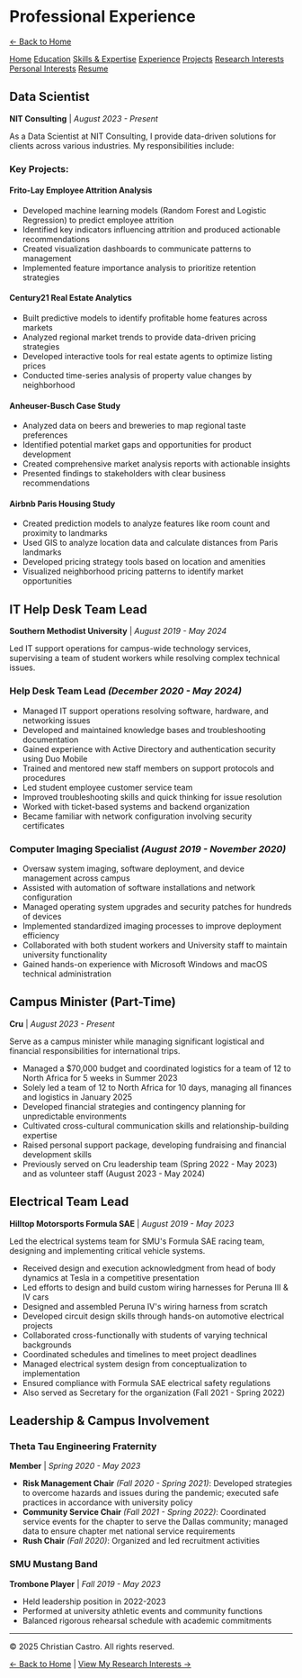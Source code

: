 # Professional Experience

[← Back to Home](https://cdcastr0.github.io)

<div class="navigation-links">
  <a href="https://cdcastr0.github.io/">Home</a>
  <a href="https://cdcastr0.github.io/education">Education</a>
  <a href="https://cdcastr0.github.io/skills">Skills & Expertise</a>
  <a href="https://cdcastr0.github.io/experience">Experience</a>
  <a href="https://cdcastr0.github.io/projects">Projects</a>
  <a href="https://cdcastr0.github.io/research">Research Interests</a>
  <a href="https://cdcastr0.github.io/interests">Personal Interests</a>
  <a href="https://cdcastr0.github.io/resume">Resume</a>
</div>

## Data Scientist
**NIT Consulting** | _August 2023 - Present_

As a Data Scientist at NIT Consulting, I provide data-driven solutions for clients across various industries. My responsibilities include:

### Key Projects:

#### Frito-Lay Employee Attrition Analysis
- Developed machine learning models (Random Forest and Logistic Regression) to predict employee attrition
- Identified key indicators influencing attrition and produced actionable recommendations
- Created visualization dashboards to communicate patterns to management
- Implemented feature importance analysis to prioritize retention strategies

#### Century21 Real Estate Analytics
- Built predictive models to identify profitable home features across markets
- Analyzed regional market trends to provide data-driven pricing strategies
- Developed interactive tools for real estate agents to optimize listing prices
- Conducted time-series analysis of property value changes by neighborhood

#### Anheuser-Busch Case Study
- Analyzed data on beers and breweries to map regional taste preferences
- Identified potential market gaps and opportunities for product development
- Created comprehensive market analysis reports with actionable insights
- Presented findings to stakeholders with clear business recommendations

#### Airbnb Paris Housing Study
- Created prediction models to analyze features like room count and proximity to landmarks
- Used GIS to analyze location data and calculate distances from Paris landmarks
- Developed pricing strategy tools based on location and amenities
- Visualized neighborhood pricing patterns to identify market opportunities

## IT Help Desk Team Lead
**Southern Methodist University** | _August 2019 - May 2024_

Led IT support operations for campus-wide technology services, supervising a team of student workers while resolving complex technical issues.

### Help Desk Team Lead _(December 2020 - May 2024)_
- Managed IT support operations resolving software, hardware, and networking issues
- Developed and maintained knowledge bases and troubleshooting documentation
- Gained experience with Active Directory and authentication security using Duo Mobile
- Trained and mentored new staff members on support protocols and procedures
- Led student employee customer service team
- Improved troubleshooting skills and quick thinking for issue resolution
- Worked with ticket-based systems and backend organization
- Became familiar with network configuration involving security certificates

### Computer Imaging Specialist _(August 2019 - November 2020)_
- Oversaw system imaging, software deployment, and device management across campus
- Assisted with automation of software installations and network configuration
- Managed operating system upgrades and security patches for hundreds of devices
- Implemented standardized imaging processes to improve deployment efficiency
- Collaborated with both student workers and University staff to maintain university functionality
- Gained hands-on experience with Microsoft Windows and macOS technical administration

## Campus Minister (Part-Time)
**Cru** | _August 2023 - Present_

Serve as a campus minister while managing significant logistical and financial responsibilities for international trips.

- Managed a $70,000 budget and coordinated logistics for a team of 12 to North Africa for 5 weeks in Summer 2023
- Solely led a team of 12 to North Africa for 10 days, managing all finances and logistics in January 2025
- Developed financial strategies and contingency planning for unpredictable environments
- Cultivated cross-cultural communication skills and relationship-building expertise
- Raised personal support package, developing fundraising and financial development skills
- Previously served on Cru leadership team (Spring 2022 - May 2023) and as volunteer staff (August 2023 - May 2024)

## Electrical Team Lead
**Hilltop Motorsports Formula SAE** | _August 2019 - May 2023_

Led the electrical systems team for SMU's Formula SAE racing team, designing and implementing critical vehicle systems.

- Received design and execution acknowledgment from head of body dynamics at Tesla in a competitive presentation
- Led efforts to design and build custom wiring harnesses for Peruna III & IV cars
- Designed and assembled Peruna IV's wiring harness from scratch
- Developed circuit design skills through hands-on automotive electrical projects
- Collaborated cross-functionally with students of varying technical backgrounds
- Coordinated schedules and timelines to meet project deadlines
- Managed electrical system design from conceptualization to implementation
- Ensured compliance with Formula SAE electrical safety regulations
- Also served as Secretary for the organization (Fall 2021 - Spring 2022)

## Leadership & Campus Involvement

### Theta Tau Engineering Fraternity
**Member** | _Spring 2020 - May 2023_
- **Risk Management Chair** _(Fall 2020 - Spring 2021)_: Developed strategies to overcome hazards and issues during the pandemic; executed safe practices in accordance with university policy
- **Community Service Chair** _(Fall 2021 - Spring 2022)_: Coordinated service events for the chapter to serve the Dallas community; managed data to ensure chapter met national service requirements
- **Rush Chair** _(Fall 2020)_: Organized and led recruitment activities

### SMU Mustang Band
**Trombone Player** | _Fall 2019 - May 2023_
- Held leadership position in 2022-2023
- Performed at university athletic events and community functions
- Balanced rigorous rehearsal schedule with academic commitments

---


<footer class="site-footer">
  <p>&copy; 2025 Christian Castro. All rights reserved.</p>
</footer>


[← Back to Home](https://cdcastr0.github.io) | [View My Research Interests →](https://cdcastr0.github.io/research) 